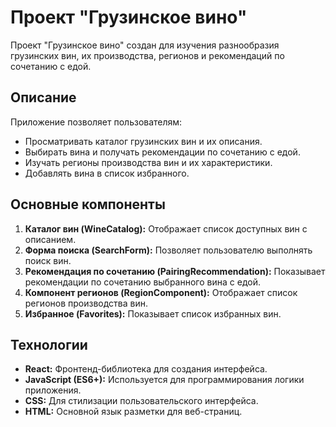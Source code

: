 # Проект "Грузинское вино"

Проект "Грузинское вино" создан для изучения разнообразия грузинских вин, их производства, регионов и рекомендаций по сочетанию с едой.

## Описание

Приложение позволяет пользователям:

- Просматривать каталог грузинских вин и их описания.
- Выбирать вина и получать рекомендации по сочетанию с едой.
- Изучать регионы производства вин и их характеристики.
- Добавлять вина в список избранного.

## Основные компоненты

1. **Каталог вин (WineCatalog):** Отображает список доступных вин с описанием.
2. **Форма поиска (SearchForm):** Позволяет пользователю выполнять поиск вин.
3. **Рекомендация по сочетанию (PairingRecommendation):** Показывает рекомендации по сочетанию выбранного вина с едой.
4. **Компонент регионов (RegionComponent):** Отображает список регионов производства вин.
5. **Избранное (Favorites):** Показывает список избранных вин.

## Технологии

- **React:** Фронтенд-библиотека для создания интерфейса.
- **JavaScript (ES6+):** Используется для программирования логики приложения.
- **CSS:** Для стилизации пользовательского интерфейса.
- **HTML:** Основной язык разметки для веб-страниц.

